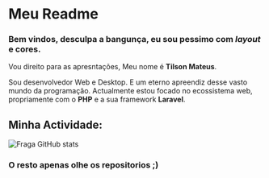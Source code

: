 # Meu Readme

### Bem vindos, desculpa a bangunça, eu sou pessimo com ***layout*** e cores.

Vou direito para as apresntações, Meu nome é      **Tilson Mateus**.


Sou desenvolvedor Web e Desktop. E um eterno apreendiz desse vasto mundo da programação.
Actualmente estou focado no ecossistema web, propriamente com o **PHP** e a sua framework **Laravel**.


 ## **Minha Actividade:**
 
![Fraga GitHub stats](https://github-readme-stats.vercel.app/api?username=TilsonM17&show_icons=true&theme=dracula&count_private=true)

  
  ### O resto apenas olhe os repositorios ;)
     


